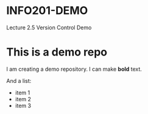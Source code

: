 # INFO201-DEMO
Lecture 2.5 Version Control Demo

# This is a demo repo

I am creating a demo repository. I can make **bold** text.

And a list:
  - item 1
  - item 2
  - item 3

